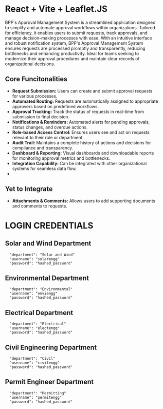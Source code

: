 # React + Vite + Leaflet.JS

BPP's Approval Management System is a streamlined application designed to simplify and automate approval workflows within organizations. Tailored for efficiency, it enables users to submit requests, track approvals, and manage decision-making processes with ease. With an intuitive interface and robust notification system, BPP's Approval Management System ensures requests are processed promptly and transparently, reducing bottlenecks and enhancing productivity. Ideal for teams seeking to modernize their approval procedures and maintain clear records of organizational decisions.

## Core Funcitonalities

 - **Request Submission:** Users can create and submit approval requests for various processes.
 - **Automated Routing:** Requests are automatically assigned to appropriate approvers based on predefined workflows.
 - **Approval Tracking:** Track the status of requests in real-time from submission to final decision.
 - **Notifications & Reminders:** Automated alerts for pending approvals, status changes, and overdue actions.
 - **Role-based Access Control:** Ensures users see and act on requests relevant to their role or department.
 - **Audit Trail:** Maintains a complete history of actions and decisions for compliance and transparency.
 - **Dashboard & Reporting:** Visual dashboards and downloadable reports for monitoring approval metrics and bottlenecks.
 - **Integration Capability:** Can be integrated with other organizational systems for seamless data flow.
 - 
## Yet to Integrate
- **Attachments & Comments:** Allows users to add supporting documents and comments to requests.

# LOGIN CREDENTIALS

## Solar and Wind Department
      "department": "Solar and Wind"
      "username": "solarengg"
      "password": "hashed_password"
## Environmental Department
      "department": "Environmental"
      "username": "enviengg"
      "password": "hashed_password"
## Electrical Department
      "department": "Electrical"
      "username": "electengg"
      "password": "hashed_password"
## Civil Engineering Department
      "department": "Civil"
      "username": "civilengg"
      "password": "hashed_password"
## Permit Engineer Department
      "department": "Permitting"
      "username": "permitengg"
      "password": "hashed_password"

